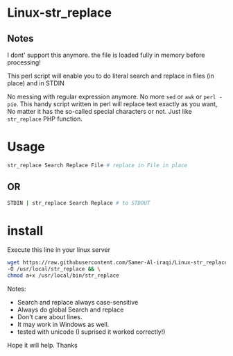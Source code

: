 # Linux-str_replace

## Notes
I dont' support this anymore.
the file is loaded fully in memory before processing!

This perl script will enable you to do literal search and replace in files (in place) and in STDIN

No messing with regular expression anymore. No more `sed` or `awk` or `perl -pie`. This handy script written in perl will replace text exactly as you want, No matter it has the so-called special characters or not. Just like `str_replace` PHP function.

# Usage
```bash
str_replace Search Replace File # replace in File in place 
```
## OR 
```bash
STDIN | str_replace Search Replace # to STDOUT
```

# install
Execute this line in your linux server
```bash
wget https://raw.githubusercontent.com/Samer-Al-iraqi/Linux-str_replace/master/str_replace.pl \
-O /usr/local/str_replace && \
chmod a+x /usr/local/bin/str_replace
```

Notes:
* Search and replace always case-sensitive 
* Always do global Search and replace
* Don't care about lines.
* It may work in Windows as well.
* tested with unicode (I suprised it worked correctly!)

Hope it will help. Thanks
